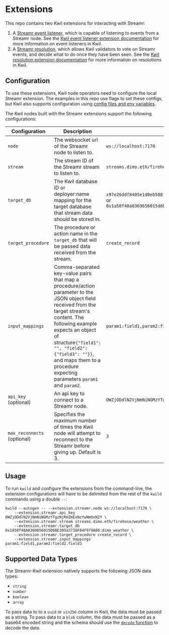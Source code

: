 # Extensions

This repo contains two Kwil extensions for interacting with Streamr:

1. A [Streamr event listener](../extensions/listener/), which is capable of listening to events from a Streamr node. See the [Kwil event listener extension documentation](<https://docs.kwil.com/docs/extensions/event-listeners>) for more information on event listeners in Kwil.
2. A [Streamr resolution](../extensions/resolution/), which allows Kwil validators to vote on Streamr events, and decide what to do once they have been seen. See the [Kwil resolution extension documentation](<https://docs.kwil.com/docs/extensions/resolutions>) for more information on resolutions in Kwil.

## Configuration

To use these extensions, Kwil node operators need to configure the local Streamr extension. The examples in this repo use flags to set these configs, but Kwil also supports configuration using [config files and env variables](<https://docs.kwil.com/docs/daemon/config/settings#config-override>).

The Kwil nodes built with the Streamr extensions support the following configurations:

| Configuration | Description | Example |
|---------------|-------------|---------|
| `node` | The websocket url of the Streamr node to listen to. | `ws://localhost:7170` |
| `stream` | The stream ID of the Streamr stream to listen to. | `streams.dimo.eth/firehose/weather` |
| `target_db` | The Kwil database ID or deployer:name mapping for the target database that stream data should be stored in. | `x97e26ddf8405e1d0eb508f9dd622c41d84377420d65f094d96f3dddb` or `0x1a58f48a0369656015d6be305a3716f84f979a86:dimo_weather` |
| `target_procedure` | The procedure or action name in the `target_db` that will be passed data received from the stream. | `create_record` |
| `input_mappings` | Comma-separated key-value pairs that map a procedure/action parameter to the JSON object field received from the target stream's content. The following example expects an object of structure`{"field1": "", "field2": {"field3": ""}}`, and maps them to a procedure expecting parameters `param1` and `param2`. | `param1:field1,param2:field2.field3` |
| `api_key` (optional) | An api key to connect to a Streamr node. | `OWZjODdlN2VjNmNiNGMzYTgzNjRmZmExNzYwNmUxN2Y` |
| `max_reconnects` (optional) | Specifies the maximum number of times the Kwil node will attempt to reconnect to the Streamr before giving up. Default is 3. | `3` |

## Usage

To run `kwild` and configure the extensions from the command-line, the extension configurations will have to be delimited from the rest of the `kwild` commands using a double `--`:

```shell
kwild --autogen -- --extension.streamr.node ws://localhost:7170 \
    --extension.streamr.api_key OWZjODdlN2VjNmNiNGMzYTgzNjRmZmExNzYwNmUxN2Y \
    --extension.streamr.stream streams.dimo.eth/firehose/weather \
    --extension.streamr.target_db 0x1A58f48A0369656015D6BE305a3716F84F979A86:dimo_weather \
    --extension.streamr.target_procedure create_record \
    --extension.streamr.input_mappings param1:field1,param2:field2.field3
```

## Supported Data Types

The Streamr-Kwil extension natively supports the following JSON data types:

- `string`
- `number`
- `boolean`
- `array`

To pass data to to a `uuid` or `uin256` column in Kwil, the data must be passed as a string. To pass data to a `blob` column, the data must be passed as a base64 encoded string and the schema should use the [`decode` function](https://docs.kwil.com/docs/kuneiform/functions#encoding-functions) to decode the data.
